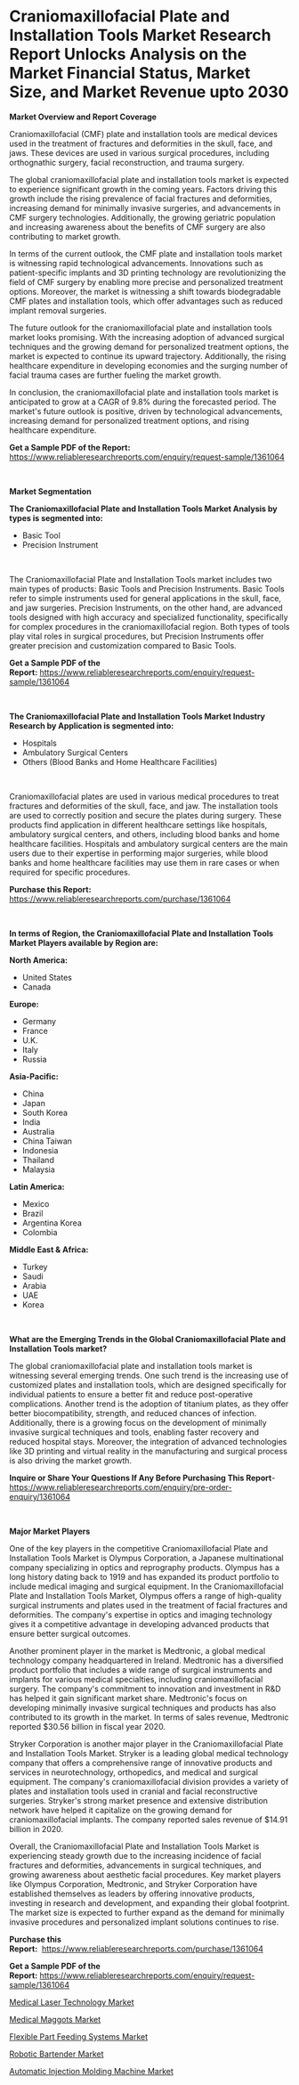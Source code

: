 <p><h1>Craniomaxillofacial Plate and Installation Tools Market Research Report Unlocks Analysis on the Market Financial Status, Market Size, and Market Revenue upto 2030</h1></p><p><strong>Market Overview and Report Coverage</strong></p>
<p><p>Craniomaxillofacial (CMF) plate and installation tools are medical devices used in the treatment of fractures and deformities in the skull, face, and jaws. These devices are used in various surgical procedures, including orthognathic surgery, facial reconstruction, and trauma surgery.</p><p>The global craniomaxillofacial plate and installation tools market is expected to experience significant growth in the coming years. Factors driving this growth include the rising prevalence of facial fractures and deformities, increasing demand for minimally invasive surgeries, and advancements in CMF surgery technologies. Additionally, the growing geriatric population and increasing awareness about the benefits of CMF surgery are also contributing to market growth.</p><p>In terms of the current outlook, the CMF plate and installation tools market is witnessing rapid technological advancements. Innovations such as patient-specific implants and 3D printing technology are revolutionizing the field of CMF surgery by enabling more precise and personalized treatment options. Moreover, the market is witnessing a shift towards biodegradable CMF plates and installation tools, which offer advantages such as reduced implant removal surgeries.</p><p>The future outlook for the craniomaxillofacial plate and installation tools market looks promising. With the increasing adoption of advanced surgical techniques and the growing demand for personalized treatment options, the market is expected to continue its upward trajectory. Additionally, the rising healthcare expenditure in developing economies and the surging number of facial trauma cases are further fueling the market growth.</p><p>In conclusion, the craniomaxillofacial plate and installation tools market is anticipated to grow at a CAGR of 9.8% during the forecasted period. The market's future outlook is positive, driven by technological advancements, increasing demand for personalized treatment options, and rising healthcare expenditure.</p></p>
<p><strong>Get a Sample PDF of the Report:</strong> <a href="https://www.reliableresearchreports.com/enquiry/request-sample/1361064">https://www.reliableresearchreports.com/enquiry/request-sample/1361064</a></p>
<p>&nbsp;</p>
<p><strong>Market Segmentation</strong></p>
<p><strong>The Craniomaxillofacial Plate and Installation Tools Market Analysis by types is segmented into:</strong></p>
<p><ul><li>Basic Tool</li><li>Precision Instrument</li></ul></p>
<p>&nbsp;</p>
<p><p>The Craniomaxillofacial Plate and Installation Tools market includes two main types of products: Basic Tools and Precision Instruments. Basic Tools refer to simple instruments used for general applications in the skull, face, and jaw surgeries. Precision Instruments, on the other hand, are advanced tools designed with high accuracy and specialized functionality, specifically for complex procedures in the craniomaxillofacial region. Both types of tools play vital roles in surgical procedures, but Precision Instruments offer greater precision and customization compared to Basic Tools.</p></p>
<p><strong>Get a Sample PDF of the Report:</strong>&nbsp;<a href="https://www.reliableresearchreports.com/enquiry/request-sample/1361064">https://www.reliableresearchreports.com/enquiry/request-sample/1361064</a></p>
<p>&nbsp;</p>
<p><strong>The Craniomaxillofacial Plate and Installation Tools Market Industry Research by Application is segmented into:</strong></p>
<p><ul><li>Hospitals</li><li>Ambulatory Surgical Centers</li><li>Others (Blood Banks and Home Healthcare Facilities)</li></ul></p>
<p>&nbsp;</p>
<p><p>Craniomaxillofacial plates are used in various medical procedures to treat fractures and deformities of the skull, face, and jaw. The installation tools are used to correctly position and secure the plates during surgery. These products find application in different healthcare settings like hospitals, ambulatory surgical centers, and others, including blood banks and home healthcare facilities. Hospitals and ambulatory surgical centers are the main users due to their expertise in performing major surgeries, while blood banks and home healthcare facilities may use them in rare cases or when required for specific procedures.</p></p>
<p><strong>Purchase this Report:</strong>&nbsp; <a href="https://www.reliableresearchreports.com/purchase/1361064">https://www.reliableresearchreports.com/purchase/1361064</a></p>
<p>&nbsp;</p>
<p><strong>In terms of Region, the Craniomaxillofacial Plate and Installation Tools Market Players available by Region are:</strong></p>
<p>
    <p> <strong> North America: </strong>
        <ul>
            <li>United States</li>
            <li>Canada</li>
        </ul>
        </p> 
    <p> <strong> Europe: </strong>
        <ul>
            <li>Germany</li>
            <li>France</li>
            <li>U.K.</li>
            <li>Italy</li>
            <li>Russia</li>
        </ul>
        </p> 
    <p> <strong> Asia-Pacific: </strong>
        <ul>
            <li>China</li>
            <li>Japan</li>
            <li>South Korea</li>
            <li>India</li>
            <li>Australia</li>
            <li>China Taiwan</li>
            <li>Indonesia</li>
            <li>Thailand</li>
            <li>Malaysia</li>
        </ul>
        </p> 
    <p> <strong> Latin America: </strong>
        <ul>
            <li>Mexico</li>
            <li>Brazil</li>
            <li>Argentina Korea</li>
            <li>Colombia</li>
        </ul>
        </p> 
    <p> <strong> Middle East & Africa: </strong>
        <ul>
            <li>Turkey</li>
            <li>Saudi</li>
            <li>Arabia</li>
            <li>UAE</li>
            <li>Korea</li>
        </ul>
    </p>
    </p>
<p>&nbsp;</p>
<p><strong>What are the Emerging Trends in the Global Craniomaxillofacial Plate and Installation Tools market?</strong></p>
<p><p>The global craniomaxillofacial plate and installation tools market is witnessing several emerging trends. One such trend is the increasing use of customized plates and installation tools, which are designed specifically for individual patients to ensure a better fit and reduce post-operative complications. Another trend is the adoption of titanium plates, as they offer better biocompatibility, strength, and reduced chances of infection. Additionally, there is a growing focus on the development of minimally invasive surgical techniques and tools, enabling faster recovery and reduced hospital stays. Moreover, the integration of advanced technologies like 3D printing and virtual reality in the manufacturing and surgical process is also driving the market growth.</p></p>
<p><strong>Inquire or Share Your Questions If Any Before Purchasing This Report</strong>- <a href="https://www.reliableresearchreports.com/enquiry/pre-order-enquiry/1361064">https://www.reliableresearchreports.com/enquiry/pre-order-enquiry/1361064</a></p>
<p>&nbsp;</p>
<p><strong>Major Market Players</strong></p>
<p><p>One of the key players in the competitive Craniomaxillofacial Plate and Installation Tools Market is Olympus Corporation, a Japanese multinational company specializing in optics and reprography products. Olympus has a long history dating back to 1919 and has expanded its product portfolio to include medical imaging and surgical equipment. In the Craniomaxillofacial Plate and Installation Tools Market, Olympus offers a range of high-quality surgical instruments and plates used in the treatment of facial fractures and deformities. The company's expertise in optics and imaging technology gives it a competitive advantage in developing advanced products that ensure better surgical outcomes.</p><p>Another prominent player in the market is Medtronic, a global medical technology company headquartered in Ireland. Medtronic has a diversified product portfolio that includes a wide range of surgical instruments and implants for various medical specialties, including craniomaxillofacial surgery. The company's commitment to innovation and investment in R&D has helped it gain significant market share. Medtronic's focus on developing minimally invasive surgical techniques and products has also contributed to its growth in the market. In terms of sales revenue, Medtronic reported $30.56 billion in fiscal year 2020.</p><p>Stryker Corporation is another major player in the Craniomaxillofacial Plate and Installation Tools Market. Stryker is a leading global medical technology company that offers a comprehensive range of innovative products and services in neurotechnology, orthopedics, and medical and surgical equipment. The company's craniomaxillofacial division provides a variety of plates and installation tools used in cranial and facial reconstructive surgeries. Stryker's strong market presence and extensive distribution network have helped it capitalize on the growing demand for craniomaxillofacial implants. The company reported sales revenue of $14.91 billion in 2020.</p><p>Overall, the Craniomaxillofacial Plate and Installation Tools Market is experiencing steady growth due to the increasing incidence of facial fractures and deformities, advancements in surgical techniques, and growing awareness about aesthetic facial procedures. Key market players like Olympus Corporation, Medtronic, and Stryker Corporation have established themselves as leaders by offering innovative products, investing in research and development, and expanding their global footprint. The market size is expected to further expand as the demand for minimally invasive procedures and personalized implant solutions continues to rise.</p></p>
<p><strong>Purchase this Report:</strong>&nbsp;&nbsp;<a href="https://www.reliableresearchreports.com/purchase/1361064">https://www.reliableresearchreports.com/purchase/1361064</a></p>
<p></p>
<p><strong>Get a Sample PDF of the Report:</strong>&nbsp;<a href="https://www.reliableresearchreports.com/enquiry/request-sample/1361064">https://www.reliableresearchreports.com/enquiry/request-sample/1361064</a></p>
<p><p><a href="https://medium.com/@sanjubabarp23/medical-laser-technology-market-size-growth-forecast-2023-2030-4368e265c489">Medical Laser Technology Market</a></p><p><a href="https://medium.com/@amrutreliable23/medical-maggots-market-size-growth-forecast-2023-2030-05777c82405a">Medical Maggots Market</a></p><p><a href="https://www.linkedin.com/pulse/flexible-part-feeding-systems-market-insights-players-suhuc/">Flexible Part Feeding Systems Market</a></p><p><a href="https://www.linkedin.com/pulse/robotic-bartender-market-research-report-provides-wbslc/">Robotic Bartender Market</a></p><p><a href="https://www.linkedin.com/pulse/automatic-injection-molding-machine-market-size-growth-n21sc/">Automatic Injection Molding Machine Market</a></p></p>